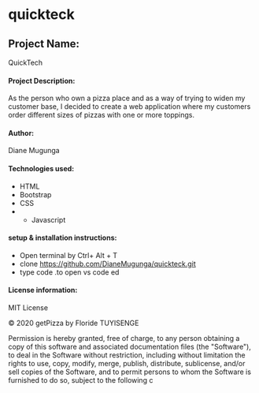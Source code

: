 # quickteck
## Project Name:
QuickTech 
#### Project Description:
As the person who own a pizza place and as a way of trying to widen my customer base, I decided to create a web application where my customers order different sizes of pizzas with one or more toppings. 
#### Author: 
Diane Mugunga
#### Technologies used:
* HTML
* Bootstrap
* CSS
* * Javascript
#### setup & installation instructions:
* Open terminal by Ctrl+ Alt + T
* clone https://github.com/DianeMugunga/quickteck.git
* type code .to open vs code ed
####  License information:
MIT License

© 2020 getPizza by Floride TUYISENGE

Permission is hereby granted, free of charge, to any person obtaining a copy of this software and associated documentation files (the "Software"), to deal in the Software without restriction, including without limitation the rights to use, copy, modify, merge, publish, distribute, sublicense, and/or sell copies of the Software, and to permit persons to whom the Software is furnished to do so, subject to the following c


